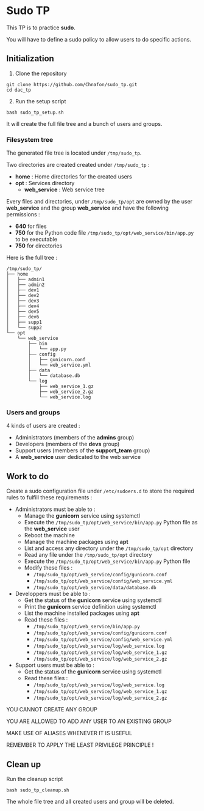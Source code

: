 # Sudo TP

This TP is to practice **sudo**.

You will have to define a sudo policy to allow users to do specific actions.

## Initialization

1. Clone the repository

```shell
git clone https://github.com/Chnafon/sudo_tp.git
cd dac_tp
```

2. Run the setup script

```shell
bash sudo_tp_setup.sh
```

It will create the full file tree and a bunch of users and groups.

### Filesystem tree

The generated file tree is located under `/tmp/sudo_tp`.

Two directories are created created under `/tmp/sudo_tp` :
* **home** : Home directories for the created users
* **opt** : Services directory
    * **web_service** : Web service tree

Every files and directories, under `/tmp/sudo_tp/opt` are owned by the user **web_service** and the group **web_service** and have the following permissions :
* **640** for files
* **750** for the Python code file `/tmp/sudo_tp/opt/web_service/bin/app.py` to be executable
* **750** for directories

Here is the full tree :

```shell
/tmp/sudo_tp/
├── home
│   ├── admin1
│   ├── admin2
│   ├── dev1
│   ├── dev2
│   ├── dev3
│   ├── dev4
│   ├── dev5
│   ├── dev6
│   ├── supp1
│   └── supp2
└── opt
    └── web_service
        ├── bin
        │   └── app.py
        ├── config
        │   ├── gunicorn.conf
        │   └── web_service.yml
        ├── data
        │   └── database.db
        └── log
            ├── web_service_1.gz
            ├── web_service_2.gz
            └── web_service.log
```

### Users and groups

4 kinds of users are created :
* Administrators (members of the **admins** group)
* Developers (members of the **devs** group)
* Support users (members of the **support_team** group)
* A **web_service** user dedicated to the web service

## Work to do

Create a sudo configuration file under `/etc/sudoers.d` to store the required rules to fulfill these requirements :
* Administrators must be able to :
    * Manage the **gunicorn** service using systemctl
    * Execute the `/tmp/sudo_tp/opt/web_service/bin/app.py` Python file as the **web_service** user
    * Reboot the machine
    * Manage the machine packages using **apt**
    * List and access any directory under the `/tmp/sudo_tp/opt` directory
    * Read any file under the `/tmp/sudo_tp/opt` directory
    * Execute the `/tmp/sudo_tp/opt/web_service/bin/app.py` Python file
    * Modify these files :
        * `/tmp/sudo_tp/opt/web_service/config/gunicorn.conf`
        * `/tmp/sudo_tp/opt/web_service/config/web_service.yml`
        * `/tmp/sudo_tp/opt/web_service/data/database.db`
* Developpers must be able to :
    * Get the status of the **gunicorn** service using systemctl
    * Print the **gunicorn** service definition using systemctl
    * List the machine installed packages using **apt**
    * Read these files :
        * `/tmp/sudo_tp/opt/web_service/bin/app.py`
        * `/tmp/sudo_tp/opt/web_service/config/gunicorn.conf`
        * `/tmp/sudo_tp/opt/web_service/config/web_service.yml`
        * `/tmp/sudo_tp/opt/web_service/log/web_service.log`
        * `/tmp/sudo_tp/opt/web_service/log/web_service_1.gz`
        * `/tmp/sudo_tp/opt/web_service/log/web_service_2.gz`
* Support users must be able to :
    * Get the status of the **gunicorn** service using systemctl
    * Read these files :
        * `/tmp/sudo_tp/opt/web_service/log/web_service.log`
        * `/tmp/sudo_tp/opt/web_service/log/web_service_1.gz`
        * `/tmp/sudo_tp/opt/web_service/log/web_service_2.gz`

YOU CANNOT CREATE ANY GROUP 

YOU ARE ALLOWED TO ADD ANY USER TO AN EXISTING GROUP

MAKE USE OF ALIASES WHENEVER IT IS USEFUL

REMEMBER TO APPLY THE LEAST PRIVILEGE PRINCIPLE !

## Clean up

Run the cleanup script

```shell
bash sudo_tp_cleanup.sh
```

The whole file tree and all created users and group will be deleted.
